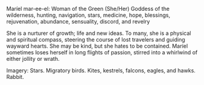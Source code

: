 Maríel mar-ee-el: Woman of the Green (She/Her)
Goddess of the wilderness, hunting, navigation, stars, medicine, hope, blessings, rejuvenation, abundance, sensuality, discord, and revelry

She is a nurturer of growth; life and new ideas. To many, she is a physical and spiritual compass, steering the course of lost travelers and guiding wayward hearts. She may be kind, but she hates to be contained. Maríel sometimes loses herself in long flights of passion, stirred into a whirlwind of either jollity or wrath. 

Imagery: Stars. Migratory birds. Kites, kestrels, falcons, eagles, and hawks. Rabbit.
